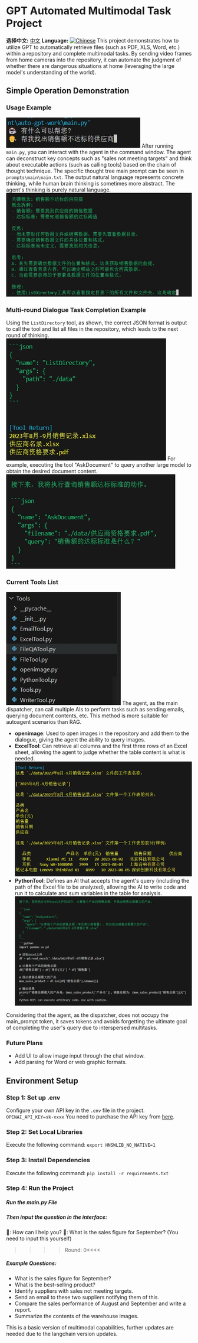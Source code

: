 # GPT Automated Multimodal Task Project
**选择中文:** [中文](/readme_CN.md)
**Language:** [![Chinese](https://img.shields.io/badge/Language-中文-blue)](/readme_CN.md)
This project demonstrates how to utilize GPT to automatically retrieve files (such as PDF, XLS, Word, etc.) within a repository and complete multimodal tasks. By sending video frames from home cameras into the repository, it can automate the judgment of whether there are dangerous situations at home (leveraging the large model's understanding of the world).

## Simple Operation Demonstration
### Usage Example
![Command Window Dialogue](image/chat.png)
After running `main.py`, you can interact with the agent in the command window. The agent can deconstruct key concepts such as "sales not meeting targets" and think about executable actions (such as calling tools) based on the chain of thought technique. The specific thought tree main prompt can be seen in `prompts\main\main.txt`. The output natural language represents concrete thinking, while human brain thinking is sometimes more abstract. The agent's thinking is purely natural language.
![Thought Process](image/thought0.png)

### Multi-round Dialogue Task Completion Example
Using the `ListDirectory` tool, as shown, the correct JSON format is output to call the tool and list all files in the repository, which leads to the next round of thinking.
![Correct JSON Output for Tool Call](image/tool0.png)
For example, executing the tool "AskDocument" to query another large model to obtain the desired document content.
![Executing the AskDocument Tool](image/tool1.png)

### Current Tools List
![All Tools](image/tool_all.png)
The agent, as the main dispatcher, can call multiple AIs to perform tasks such as sending emails, querying document contents, etc. This method is more suitable for autoagent scenarios than RAG.
- **openimage**: Used to open images in the repository and add them to the dialogue, giving the agent the ability to query images.
- **ExcelTool**: Can retrieve all columns and the first three rows of an Excel sheet, allowing the agent to judge whether the table content is what is needed.
![Inspect Excel Sheet](image/inspectExcel.png)
- **PythonTool**: Defines an AI that accepts the agent's query (including the path of the Excel file to be analyzed), allowing the AI to write code and run it to calculate and sum variables in the table for analysis.
![Run Code](image/run_code.png)

Considering that the agent, as the dispatcher, does not occupy the main_prompt token, it saves tokens and avoids forgetting the ultimate goal of completing the user's query due to interspersed multitasks.

### Future Plans
- Add UI to allow image input through the chat window.
- Add parsing for Word or web graphic formats.

## Environment Setup

### Step 1: Set up .env
Configure your own API key in the `.env` file in the project.
`OPENAI_API_KEY=sk-xxxx`
You need to purchase the API key from [here](https://devcto.com/).

### Step 2: Set Local Libraries
Execute the following command:
`export HNSWLIB_NO_NATIVE=1`

### Step 3: Install Dependencies
Execute the following command:
`pip install -r requirements.txt`


### Step 4: Run the Project

##### Run the main.py File

##### Then input the question in the interface:
🤖: How can I help you?
👨: What is the sales figure for September? (You need to input this yourself)
>>>>Round: 0<<<<

##### Example Questions:
* What is the sales figure for September?
* What is the best-selling product?
* Identify suppliers with sales not meeting targets.
* Send an email to these two suppliers notifying them of this.
* Compare the sales performance of August and September and write a report.
* Summarize the contents of the warehouse images.

This is a basic version of multimodal capabilities, further updates are needed due to the langchain version updates.
